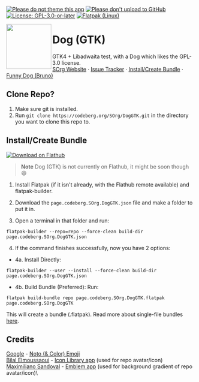 <!--
> **Warning*
> <br/>**DogGTK as of now is in maintenance mode.**
-->
[![Please do not theme this app](https://stopthemingmy.app/badge.svg)](https://stopthemingmy.app)
[![Please don't upload to GitHub](https://nogithub.codeberg.page/badge.svg)](https://nogithub.codeberg.page)
[![License: GPL-3.0-or-later](https://codeberg.org/SOrg/RepoContent/raw/branch/content/svgs/GPLv3OrLaterBadge.svg)](https://codeberg.org/SOrg/DogQt/src/branch/main/LICENSE)
[![Flatpak (Linux)](https://img.shields.io/static/v1?message=Flatpak&color=4A90D9&logo=Flatpak&logoColor=FFFFFF&label=Build%20A)](#install-create-bundle)

<img style="vertical-align: middle;" src="https://codeberg.org/SOrg/DogGTK/raw/branch/main/data/icons/hicolor/scalable/apps/page.codeberg.SOrg.DogGTK.svg" width="120" height="120" align="left">

# Dog (GTK)
GTK4 + Libadwaita test, with a Dog which likes the GPL-3.0 license.</br>[SOrg Website](https://sorg.codeberg.page) · [Issue Tracker](https://codeberg.org/SOrg/DogGTK/issues) · [Install/Create Bundle](#install-create-bundle) · [Funny Dog (Bruno)](https://codeberg.org/SOrg/DogGTK/raw/branch/main/src/images/bjrunoada.jpg)
</div>

## Clone Repo?
1. Make sure git is installed.
2. Run ```git clone https://codeberg.org/SOrg/DogGTK.git``` in the directory you want to clone this repo to.

## Install/Create Bundle

[![Download on Flathub](https://dl.flathub.org/assets/badges/flathub-badge-en.svg)](https://flathub.org/apps/page.codeberg.SOrg.DogGTK)

> **Note**
> Dog (GTK) is not currently on Flathub, it might be soon though :smile:

1. Install Flatpak (if it isn't already, with the Flathub remote available) and flatpak-builder.

2. Download the ```page.codeberg.SOrg.DogGTK.json``` file and make a folder to put it in.

3. Open a terminal in that folder and run:
```
flatpak-builder --repo=repo --force-clean build-dir page.codeberg.SOrg.DogGTK.json
```

4. If the command finishes successfully, now you have 2 options:
* 4a. Install Directly: 
```
flatpak-builder --user --install --force-clean build-dir page.codeberg.SOrg.DogGTK.json
```

* 4b. Build Bundle (Preferred): Run: 
```
flatpak build-bundle repo page.codeberg.SOrg.DogGTK.flatpak page.codeberg.SOrg.DogGTK
``` 
This will create a bundle (.flatpak). Read more about single-file bundles [here](https://docs.flatpak.org/en/latest/single-file-bundles.html).

## Credits
[Google](https://about.google) - [Noto (& Color) Emoji](https://github.com/googlefonts/noto-emoji)\
[Bilal Elmoussaoui](https://belmoussaoui.com) - [Icon Library app](https://flathub.org/apps/org.gnome.design.IconLibrary) (used for repo avatar/icon)\
[Maximiliano Sandoval](https://gitlab.gnome.org/msandova) - [Emblem app](https://flathub.org/apps/org.gnome.design.Emblem) (used for background gradient of repo avatar/icon)\